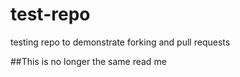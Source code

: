 # test-repo
testing repo to demonstrate forking and pull requests

##This is no longer the same read me
